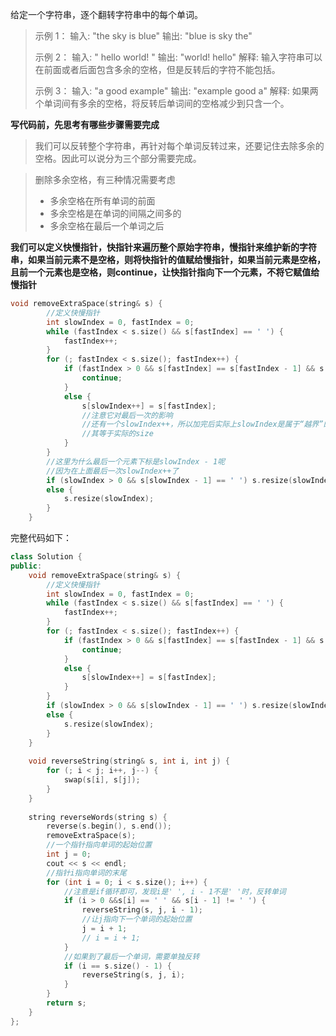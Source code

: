 给定一个字符串，逐个翻转字符串中的每个单词。

> 示例 1：
> 输入: "the sky is blue"
> 输出: "blue is sky the"
>
> 示例 2：
> 输入: "  hello world!  "
> 输出: "world! hello"
> 解释: 输入字符串可以在前面或者后面包含多余的空格，但是反转后的字符不能包括。
>
> 示例 3：
> 输入: "a good  example"
> 输出: "example good a"
> 解释: 如果两个单词间有多余的空格，将反转后单词间的空格减少到只含一个。

**写代码前，先思考有哪些步骤需要完成**

> 我们可以反转整个字符串，再针对每个单词反转过来，还要记住去除多余的空格。因此可以说分为三个部分需要完成。



> 删除多余空格，有三种情况需要考虑
>
> * 多余空格在所有单词的前面
> * 多余空格是在单词的间隔之间多的
> * 多余空格在最后一个单词之后

**我们可以定义快慢指针，快指针来遍历整个原始字符串，慢指针来维护新的字符串，如果当前元素不是空格，则将快指针的值赋给慢指针，如果当前元素是空格，且前一个元素也是空格，则continue，让快指针指向下一个元素，不将它赋值给慢指针**



```cpp
void removeExtraSpace(string& s) {
        //定义快慢指针
        int slowIndex = 0, fastIndex = 0;
        while (fastIndex < s.size() && s[fastIndex] == ' ') {
            fastIndex++;
        }
        for (; fastIndex < s.size(); fastIndex++) {
            if (fastIndex > 0 && s[fastIndex] == s[fastIndex - 1] && s[fastIndex] == ' ') {
                continue;
            }
            else {
                s[slowIndex++] = s[fastIndex];    
                //注意它对最后一次的影响
                //还有一个slowIndex++，所以加完后实际上slowIndex是属于“越界”的
                //其等于实际的size
            }
        }
    	//这里为什么最后一个元素下标是slowIndex - 1呢
        //因为在上面最后一次slowIndex++了
        if (slowIndex > 0 && s[slowIndex - 1] == ' ') s.resize(slowIndex - 1);
        else {
            s.resize(slowIndex);
        }
    }
```



完整代码如下：

```cpp
class Solution {
public:
    void removeExtraSpace(string& s) {
        //定义快慢指针
        int slowIndex = 0, fastIndex = 0;
        while (fastIndex < s.size() && s[fastIndex] == ' ') {
            fastIndex++;
        }
        for (; fastIndex < s.size(); fastIndex++) {
            if (fastIndex > 0 && s[fastIndex] == s[fastIndex - 1] && s[fastIndex] == ' ') {
                continue;
            }
            else {
                s[slowIndex++] = s[fastIndex];
            }
        }
        if (slowIndex > 0 && s[slowIndex - 1] == ' ') s.resize(slowIndex - 1);
        else {
            s.resize(slowIndex);
        }
    }
    
    void reverseString(string& s, int i, int j) {
        for (; i < j; i++, j--) {
            swap(s[i], s[j]);
        }
    }
    
    string reverseWords(string s) {
        reverse(s.begin(), s.end());
        removeExtraSpace(s);
        //一个指针指向单词的起始位置
        int j = 0;
        cout << s << endl;
        //指针i指向单词的末尾
        for (int i = 0; i < s.size(); i++) {
            //注意是if循环即可，发现i是' ', i - 1不是' '时，反转单词
            if (i > 0 &&s[i] == ' ' && s[i - 1] != ' ') {
                reverseString(s, j, i - 1);
                //让j指向下一个单词的起始位置
                j = i + 1;
                // i = i + 1;
            }
            //如果到了最后一个单词，需要单独反转
            if (i == s.size() - 1) {
                reverseString(s, j, i);
            }
        }
        return s;
    }
};
```



